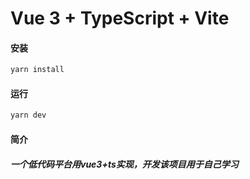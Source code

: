 # Vue 3 + TypeScript + Vite

#### 安装

```bash
yarn install
```

#### 运行

```bash
yarn dev
```

#### 简介

##### 一个低代码平台用vue3+ts实现，开发该项目用于自己学习

